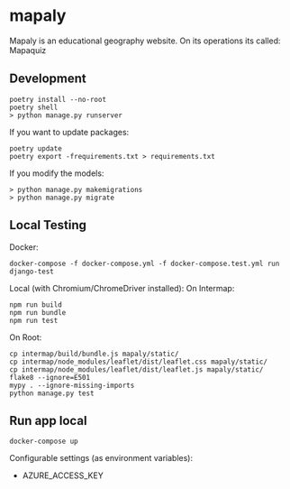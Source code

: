 # mapaly
Mapaly is an educational geography website. On its operations its called: Mapaquiz

## Development

```
poetry install --no-root
poetry shell
> python manage.py runserver
```

If you want to update packages:
```
poetry update
poetry export -frequirements.txt > requirements.txt
```

If you modify the models:
```
> python manage.py makemigrations
> python manage.py migrate
```

## Local Testing

Docker:
```
docker-compose -f docker-compose.yml -f docker-compose.test.yml run django-test

```
Local (with Chromium/ChromeDriver installed):
On Intermap:
```
npm run build
npm run bundle
npm run test
```
On Root:
```
cp intermap/build/bundle.js mapaly/static/
cp intermap/node_modules/leaflet/dist/leaflet.css mapaly/static/
cp intermap/node_modules/leaflet/dist/leaflet.js mapaly/static/
flake8 --ignore=E501
mypy . --ignore-missing-imports
python manage.py test
```

## Run app local
```
docker-compose up
```

Configurable settings (as environment variables):
* AZURE_ACCESS_KEY

